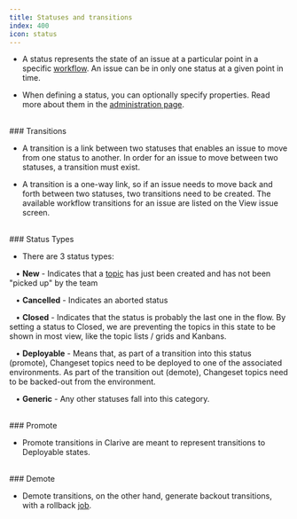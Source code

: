 ```yaml
---
title: Statuses and transitions
index: 400
icon: status
---
```


* A status represents the state of an issue at a particular point in a specific [workflow](concepts/workflow). An issue can be in only one status at a given point in time.

* When defining a status, you can optionally specify properties. Read more about them in the [administration page](admin/status). 


<br />
### Transitions

* A transition is a link between two statuses that enables an issue to move from one status to another. In order for an issue to move between two statuses, a transition must exist.

* A transition is a one-way link, so if an issue needs to move back and forth between two statuses, two transitions need to be created. The available workflow transitions for an issue are listed on the View issue screen.

<br />
### Status Types

* There are 3 status types: <br />

&nbsp; &nbsp;• **New** - Indicates that a [topic](concepts/topic) has just been created and has not been "picked up" by the team <br />

&nbsp; &nbsp;• **Cancelled** - Indicates an aborted status <br />

&nbsp; &nbsp;• **Closed** - Indicates that the status is probably the last one in the flow. By setting a status to Closed, we are preventing the topics in this state to be shown in most view, like the topic lists / grids and Kanbans. <br />

&nbsp; &nbsp;• **Deployable** - Means that, as part of a transition into this status (promote), Changeset topics need to be deployed to one of the associated environments. As part of the transition out (demote), Changeset topics need to be backed-out from the environment. <br />

&nbsp; &nbsp;• **Generic** - Any other statuses fall into this category.

<br />
### Promote

* Promote transitions in Clarive are meant to represent transitions to Deployable states.

<br />
### Demote

* Demote transitions, on the other hand, generate backout transitions, with a rollback [job](concepts/job).
